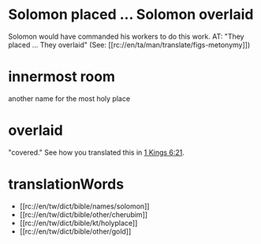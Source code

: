 # Solomon placed ... Solomon overlaid

Solomon would have commanded his workers to do this work. AT: "They placed ... They overlaid" (See: [[rc://en/ta/man/translate/figs-metonymy]])

# innermost room

another name for the most holy place

# overlaid

"covered." See how you translated this in [1 Kings 6:21](../21.md).

# translationWords

* [[rc://en/tw/dict/bible/names/solomon]]
* [[rc://en/tw/dict/bible/other/cherubim]]
* [[rc://en/tw/dict/bible/kt/holyplace]]
* [[rc://en/tw/dict/bible/other/gold]]